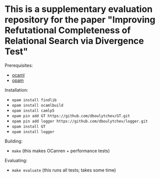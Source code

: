 # This is a supplementary evaluation repository for the paper "Improving Refutational Completeness of Relational Search via Divergence Test"

Prerequisites:

* [ocaml](ocaml.org)
* [opam](opam.ocaml.org)

Installation:

* `opam install findlib`
* `opam install ocamlbuild`
* `opam install camlp5`
* `opam pin add GT https://github.com/dboulytchev/GT.git`
* `opam pin add logger https://github.com/dboulytchev/logger.git`
* `opam install GT`
* `opam install logger`

Building:

* `make` (this makes OCanren + performance tests)

Evaluating:

* `make evaluate` (this runs all tests; takes some time)



